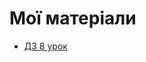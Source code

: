 # Мої матеріали
- [ДЗ 8 урок](https://docs.google.com/spreadsheets/d/1BJ-06LSMOIJ_PvMz8A3CSfMJRf4cHdn9mTGZka7QCSc/edit?gid=945737277#gid=945737277)
